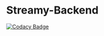 # Streamy-Backend

[![Codacy Badge](https://api.codacy.com/project/badge/Grade/de216cf1d16749e1a138314e77573d26)](https://app.codacy.com/gh/BuildForSDGCohort2/Streamy-Backend?utm_source=github.com&utm_medium=referral&utm_content=BuildForSDGCohort2/Streamy-Backend&utm_campaign=Badge_Grade_Settings)